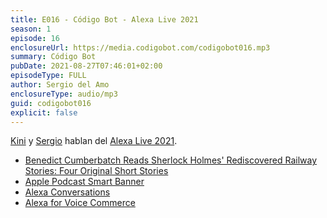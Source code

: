 ```yaml
---
title: E016 - Código Bot - Alexa Live 2021
season: 1
episode: 16
enclosureUrl: https://media.codigobot.com/codigobot016.mp3
summary: Código Bot
pubDate: 2021-08-27T07:46:01+02:00
episodeType: FULL
author: Sergio del Amo
enclosureType: audio/mp3
guid: codigobot016
explicit: false
---
```

[Kini](https://kinisoftware.com) y  [Sergio](https://sergiodelamo.com) hablan del [Alexa Live 2021](https://developer.amazon.com/en-US/alexa/alexa-live).

- [Benedict Cumberbatch Reads Sherlock Holmes' Rediscovered Railway Stories: Four Original Short Stories](https://www.amazon.com/Benedict-Cumberbatch-Sherlock-Rediscovered-Railway/dp/B013GSPWY6)
- [Apple Podcast Smart Banner](https://sergiodelamo.com/blog/apple-podcasts-smart-banner.html)
- [Alexa Conversations](https://developer.amazon.com/en-US/docs/alexa/conversations/about-alexa-conversations.html)
- [Alexa for Voice Commerce](https://pay.amazon.com/how-it-works/voice)